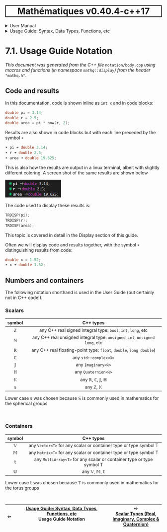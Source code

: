 <h1 style='border: 2px solid; text-align: center'>Mathématiques v0.40.4-c++17</h1>

<details>

<summary>User Manual</summary>

# [User Manual](../../README.md)<br>
1. [About](../../about/README.md)<br>
2. [License](../../license/README.md)<br>
3. [Status, Planned Work & Release Notes](../../status-release/README.md)<br>
4. [Description and Example Usage](../../description-examples/README.md)<br>
5. [Installation](../../installation/README.md)<br>
6. [Your First Mathématiques Project](../../first-project/README.md)<br>
7. _Usage Guide: Syntax, Data Types, Functions, etc_ <br>
8. [Benchmarks](../../benchmarks/README.md)<br>
9. [Tests](../../test/README.md)<br>
10. [Developer Guide: Modifying and Extending Mathématiques](../../developer-guide/README.md)<br>


</details>



<details>

<summary>Usage Guide: Syntax, Data Types, Functions, etc</summary>

# [7. Usage Guide: Syntax, Data Types, Functions, etc](../README.md)<br>

7.1. _Usage Guide Notation_ <br>
7.2. [Scalar Types (Real, Imaginary, Complex & Quaternion)](../scalars/README.md)<br>
7.3. [Container Types (Vector, Matrix & MultiArray)](../containers/README.md)<br>
7.4. [Operators](../operators/README.md)<br>
7.5. [Functions](../functions/README.md)<br>
7.6. [Linear Algebra](../linear-algebra/README.md)<br>
7.7. [Indexing, Masks, and Sorting](../indexing-sorting/README.md)<br>
7.8. [Ranges and Grids](../ranges-grids/README.md)<br>
7.9. [Calculus](../calculus/README.md)<br>
7.10. [Vector Calculus](../vector-calculus/README.md)<br>
7.11. [MultiArray Calculus](../tensor-calculus/README.md)<br>
7.12. [Display of Results](../display/README.md)<br>
7.13. [FILE I/O](../file-io/README.md)<br>
7.14. [Debug Modes](../debug/README.md)<br>


</details>



# 7.1. Usage Guide Notation

_This document was generated from the C++ file_ `notation/body.cpp` _using macros and functions (in namespace `mathq::display`) from the header_ `"mathq.h"`. 
<br>

## Code and results
In this documentation, code is shown inline as `int x` and in code blocks:


```C++
double pi = 3.14;
double r = 2.5;
double area = pi * pow(r, 2);
```
Results are also shown in code blocks but with each line preceded by the symbol `☀ `


```C++
☀ pi ➜ double 3.14;
☀ r ➜ double 2.5;
☀ area ➜ double 19.625;
```
This is also how the results are output in a linux terminal, albeit with slightly different coloring.  A screen shot of the same results are shown below

![linux-terminal-example-output](linux-terminal-example-output.png)


The code used to display these results is:



```C++
TRDISP(pi);
TRDISP(r);
TRDISP(area);
```
This topic is covered in detail in the Display section of this guide.

Often we will display code and results together, with the symbol `☀ ` distinguishing results from code:

```C++
double x = 1.52;
☀ x ➜ double 1.52;
```
## Numbers and containers
The following notation shorthand is used in the User Guide (but certainly not in C++ code!).

### Scalars

| symbol | C++ types |
| :---: | :---: | 
| ℤ | any C++ real signed integral type: `bool`, `int`, `long`, etc | 
| ℕ | any C++ real unsigned integral type: `unsigned int`, `unsigned long`, etc | 
| ℝ | any C++ real floating-point type: `float`, `double`, `long double`) | 
| ℂ | any `std::complex<ℝ>` | 
| 𝕁 | any `Imaginary<ℝ>` | 
| ℍ | any `Quaternion<ℝ>` | 
| 𝕂 | any ℝ, ℂ, 𝕁, ℍ | 
| 𝕤 | any ℤ, 𝕂 | 

Lower case 𝕤 was chosen because 𝕊 is commonly used in mathematics for the spherical groups


<br>

### Containers

| symbol | C++ types |
| :---: | :---: | 
| 𝕍 | any `Vector<T>` for any scalar or container type or type symbol T | 
| 𝕄 | any `Matrix<T>` for any scalar or container type or type symbol T | 
| 𝕥 | any `MultiArray<T>` for any scalar or container type or type symbol T | 
| 𝕌 | any 𝕍, 𝕄, 𝕥 | 

Lower case 𝕥 was chosen because 𝕋 is commonly used in mathematics for the torus groups



<br>



| ⇦ <br />  | [Usage Guide: Syntax, Data Types, Functions, etc](../README.md)<br />Usage Guide Notation<br /><img width=1000/> | ⇨ <br />[Scalar Types (Real, Imaginary, Complex & Quaternion)](../scalars/README.md)   |
| ------------ | :-------------------------------: | ------------ |

